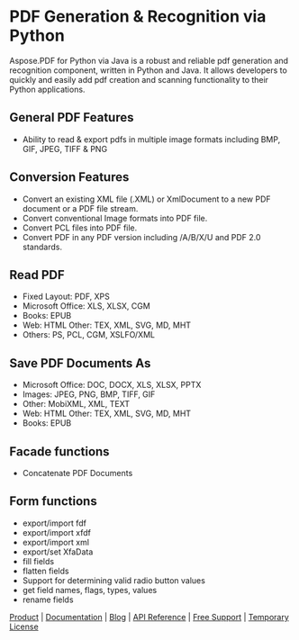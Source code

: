 # PDF Generation & Recognition via Python

Aspose.PDF for Python via Java is a robust and reliable pdf generation and recognition component, written in Python and Java. It allows developers to quickly and easily add pdf creation and scanning functionality to their Python applications.

## General PDF Features

- Ability to read & export pdfs in multiple image formats including BMP, GIF, JPEG, TIFF & PNG

## Conversion Features

- Convert an existing XML file (.XML) or XmlDocument to a new PDF document or a PDF file stream.
- Convert conventional Image formats into PDF file.
- Convert PCL files into PDF file.
- Convert PDF in any PDF version including /A/B/X/U and PDF 2.0 standards.

## Read PDF

- Fixed Layout: PDF, XPS
- Microsoft Office:  XLS, XLSX, CGM
- Books: EPUB
- Web: HTML Other: TEX, XML, SVG, MD, MHT
- Others: PS, PCL, CGM, XSLFO/XML

## Save PDF Documents As

- Microsoft Office: DOC, DOCX, XLS, XLSX, PPTX
- Images: JPEG, PNG, BMP, TIFF, GIF
- Other: MobiXML, XML, TEXT
- Web: HTML Other: TEX, XML, SVG, MD, MHT
- Books: EPUB

## Facade functions

- Concatenate PDF Documents

## Form functions

- export/import fdf
- export/import xfdf
- export/import xml
- export/set XfaData
- fill fields
- flatten fields
- Support for determining valid radio button values
- get field names, flags, types, values
- rename fields

[Product](https://products.aspose.com/pdf/java) | [Documentation](https://docs.aspose.com/pdf/java/) | [Blog](https://blog.aspose.com/category/pdf/) | [API Reference](https://apireference.aspose.com/pdf/java) | [Free Support](https://forum.aspose.com/c/pdf) | [Temporary License](https://purchase.aspose.com/temporary-license)



